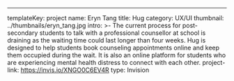---
templateKey: project
name: Eryn Tang
title: Hug
category: UX/UI
thumbnail: ../thumbnails/eryn_tang.jpg
intro: >-
  The current process for post-secondary students to talk with a professional counsellor at school is draining as the waiting time could last longer than four weeks. Hug is designed to help students book counseling appointments online and keep them occupied during the wait. It is also an online platform for students who are experiencing mental health distress to connect with each other.
project-link: https://invis.io/XNGO0C6EV4R
type: Invision
